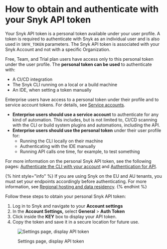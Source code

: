 # How to obtain and authenticate with your Snyk API token

Your Snyk API token is a personal token available under your user profile. A token is required to authenticate with Snyk as an individual user and is also used in `SNYK_TOKEN` parameters. The Snyk API token is associated with your Snyk Account and not with a specific Organization.

Free, Team, and Trial plan users have access only to this personal token under the user profile. The **personal token can be used** to authenticate with:

* A CI/CD integration
* The Snyk CLI running on a local or a build machine
* An IDE, when setting a token manually

Enterprise users have access to a personal token under their profile and to service account tokens. For details, see [Service accounts](../enterprise-setup/service-accounts/).

* **Enterprise users should use a service account** to authenticate for any kind of automation. This includes, but is not limited to, CI/CD scanning with the CLI or build system plugins and automations, including the API.
* **Enterprise users should use the personal token** under their user profile for:
  * Running the CLI locally on their machine
  * Authenticating with the IDE manually
  * Running API calls one time, for example, to test something

For more information on the personal Snyk API token, see the following pages: [Authenticate the CLI with your account](../snyk-cli/authenticate-the-cli-with-your-account.md) and [Authentication for API](../snyk-api-info/authentication-for-api.md).

{% hint style="info" %}
If you are using Snyk on the EU and AU tenants,  you must set your endpoints accordingly before authenticating. For more information, see [Regional hosting and data residency](../more-info/regional-hosting-and-data-residency.md).
{% endhint %}

Follow these steps to obtain your personal Snyk API token:

1. Log in to Snyk and navigate to your **Account settings**
2. In the **Account Settings,** select **General** > **Auth Token**
3. Click inside the **KEY** box to display your API token.
4. Copy the token and save it in a secure location for future use.

<figure><img src="../.gitbook/assets/Snyk Broker - API Token - Account settings - API Token box.png" alt="Settings page, display API token"><figcaption><p>Settings page, display API token</p></figcaption></figure>
